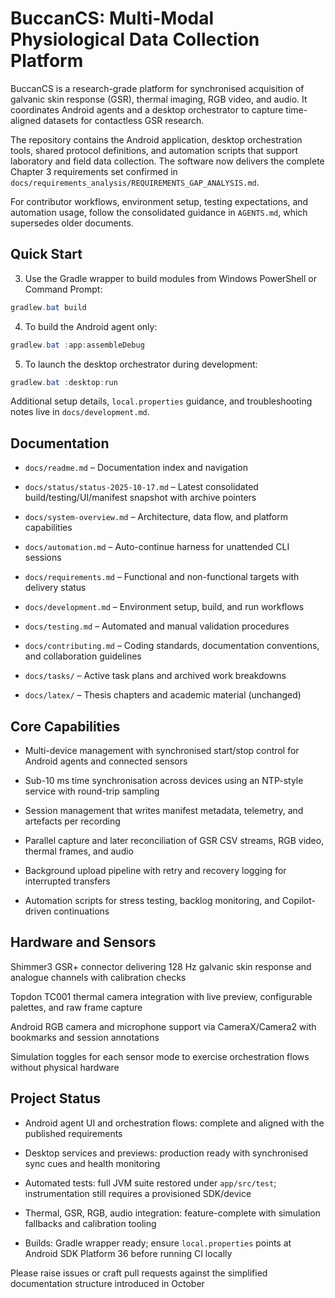# BuccanCS: Multi-Modal Physiological Data Collection Platform

BuccanCS is a research-grade platform for synchronised acquisition of galvanic
skin response (GSR), thermal imaging, RGB video, and audio. It coordinates
Android agents and a desktop orchestrator to capture time-aligned datasets for
contactless GSR research.

The repository contains the Android application, desktop orchestration tools,
shared protocol definitions, and automation scripts that support laboratory and
field data collection. The software now delivers the complete Chapter 3
requirements set confirmed in
`docs/requirements_analysis/REQUIREMENTS_GAP_ANALYSIS.md`.

For contributor workflows, environment setup, testing expectations, and
automation usage, follow the consolidated guidance in `AGENTS.md`, which
supersedes older documents.

## Quick Start

3. Use the Gradle wrapper to build modules from Windows PowerShell or Command
   Prompt:

```powershell
gradlew.bat build
```

4. To build the Android agent only:

```powershell
gradlew.bat :app:assembleDebug
```

5. To launch the desktop orchestrator during development:

```powershell
gradlew.bat :desktop:run
```

Additional setup details, `local.properties` guidance, and troubleshooting notes
live in `docs/development.md`.

## Documentation

- `docs/readme.md` – Documentation index and navigation

- `docs/status/status-2025-10-17.md` – Latest consolidated
  build/testing/UI/manifest snapshot with archive pointers

- `docs/system-overview.md` – Architecture, data flow, and platform capabilities

- `docs/automation.md` – Auto-continue harness for unattended CLI sessions

- `docs/requirements.md` – Functional and non-functional targets with delivery
  status

- `docs/development.md` – Environment setup, build, and run workflows

- `docs/testing.md` – Automated and manual validation procedures

- `docs/contributing.md` – Coding standards, documentation conventions, and
  collaboration guidelines

- `docs/tasks/` – Active task plans and archived work breakdowns

- `docs/latex/` – Thesis chapters and academic material (unchanged)

## Core Capabilities

- Multi-device management with synchronised start/stop control for Android
  agents and connected sensors

- Sub-10 ms time synchronisation across devices using an NTP-style service with
  round-trip sampling

- Session management that writes manifest metadata, telemetry, and artefacts per
  recording

- Parallel capture and later reconciliation of GSR CSV streams, RGB video,
  thermal frames, and audio

- Background upload pipeline with retry and recovery logging for interrupted
  transfers

- Automation scripts for stress testing, backlog monitoring, and Copilot-driven
  continuations

## Hardware and Sensors

Shimmer3 GSR+ connector delivering 128 Hz galvanic skin response and analogue
channels with calibration checks

Topdon TC001 thermal camera integration with live preview, configurable
palettes, and raw frame capture

Android RGB camera and microphone support via CameraX/Camera2 with bookmarks and
session annotations

Simulation toggles for each sensor mode to exercise orchestration flows without
physical hardware

## Project Status

- Android agent UI and orchestration flows: complete and aligned with the
  published requirements

- Desktop services and previews: production ready with synchronised sync cues
  and health monitoring

- Automated tests: full JVM suite restored under `app/src/test`; instrumentation
  still requires a provisioned SDK/device

- Thermal, GSR, RGB, audio integration: feature-complete with simulation
  fallbacks and calibration tooling

- Builds: Gradle wrapper ready; ensure `local.properties` points at Android SDK
  Platform 36 before running CI locally

Please raise issues or craft pull requests against the simplified documentation
structure introduced in October
